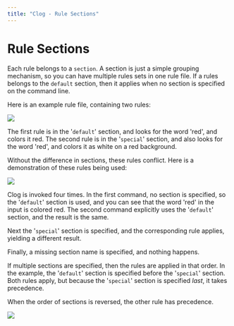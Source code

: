 ```yaml
---
title: "Clog - Rule Sections"
---
```


# Rule Sections

Each rule belongs to a `section`.
A section is just a simple grouping mechanism, so you can have multiple rules sets in one rule file.
If a rules belongs to the `default` section, then it applies when no section is specified on the command line.

Here is an example rule file, containing two rules:

![](/img/clog/section1.png)

The first rule is in the \'`default`\' section, and looks for the word \'red\', and colors it red.
The second rule is in the \'`special`\' section, and also looks for the word \'red\', and colors it as white on a red background.

Without the difference in sections, these rules conflict.
Here is a demonstration of these rules being used:

![](/img/clog/section2.png)

Clog is invoked four times.
In the first command, no section is specified, so the \'`default`\' section is used, and you can see that the word \'red\' in the input is colored red.
The second command explicitly uses the \'`default`\' section, and the result is the same.

Next the \'`special`\' section is specified, and the corresponding rule applies, yielding a different result.

Finally, a missing section name is specified, and nothing happens.

If multiple sections are specified, then the rules are applied in that order.
In the example, the \'`default`\' section is specified before the \'`special`\' section.
Both rules apply, but because the \'`special`\' section is specified *last*, it takes precedence.

When the order of sections is reversed, the other rule has precedence.

![](/img/clog/section3.png)
